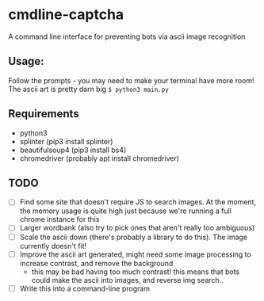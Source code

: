 # cmdline-captcha
A command line interface for preventing bots via ascii image recognition

## Usage:
Follow the prompts - you may need to make your terminal have more room! The ascii art is pretty darn big
`$ python3 main.py`

## Requirements
 - python3
 - splinter (pip3 install splinter)
 - beautifulsoup4 (pip3 install bs4)
 - chromedriver (probably apt install chromedriver)

## TODO
 - [ ] Find some site that doesn't require JS to search images. At the moment, the memory usage is quite high just because we're running a full chrome instance for this
 - [ ] Larger wordbank (also try to pick ones that aren't really too ambiguous)
 - [ ] Scale the ascii down (there's probably a library to do this). The image currently doesn't fit!
 - [ ] Improve the ascii art generated, might need some image processing to increase contrast, and remove the background
    - this may be bad having too much contrast! this means that bots could make the ascii into images, and reverse img search..
 - [ ] Write this into a command-line program
